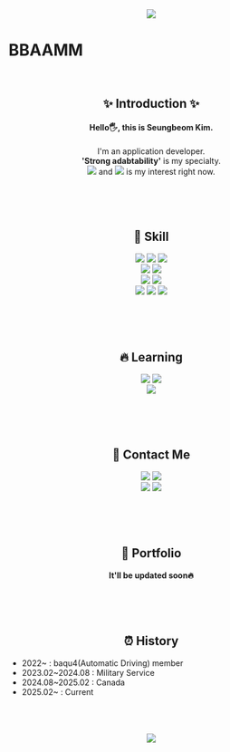 <div align='center'><img src="https://capsule-render.vercel.app/api?type=waving&color=BDBDC8&height=150&section=header" /></div>
<h1>BBAAMM</h1></br>

<h2 align='center'>✨ Introduction ✨</h1>
<h4 align='center'>Hello🖐️, this is Seungbeom Kim.</h3>
<p align='center'>
  I'm an application developer.</br>
  <b>'Strong adabtability'</b> is my specialty.</br>
  <img src="https://img.shields.io/badge/Web-E34F26?style=flat-square&logo=ros&logoColor=white"/>
   and
  <img src="https://img.shields.io/badge/AI-00B0D8?style=flat-square&logo=probot&logoColor=white"/>
  is my interest right now.</br>
</p></br></br></br>

<h2 align='center'>🚀 Skill</h1>
<p align='center'>
  <img src="https://img.shields.io/badge/Python-3776AB?style=flat-square&logo=python&logoColor=white"/>
  <img src="https://img.shields.io/badge/OpenCV-5C3EE8?style=flat-square&logo=opencv&logoColor=white"/>
  <img src="https://img.shields.io/badge/numpy-%23013243.svg?&style=flat-square&logo=numpy&logoColor=white"/></br>
  <img src="https://img.shields.io/badge/Kotlin-7F52FF?style=flat-square&logo=kotlin&logoColor=white"/>
  <img src="https://img.shields.io/badge/Android-34A853?style=flat-square&logo=android&logoColor=white"/></br>
  <img src="https://img.shields.io/badge/C-A8B9CC?style=flat-square&logo=C&logoColor=white"/>
  <img src="https://img.shields.io/badge/C++-00599C?style=flat-square&logo=cplusplus&logoColor=white"/></br>
  <img src="https://img.shields.io/badge/Tailwind CSS-06B6D4?style=flat-square&logo=tailwindcss&logoColor=white"/>
  <img src="https://img.shields.io/badge/react-%2361DAFB.svg?&style=flat-square&logo=react&logoColor=black" />
  <img src="https://img.shields.io/badge/spring-%236DB33F.svg?&style=flat-square&logo=spring&logoColor=white" />
</p></br></br></br>

<h2 align='center'>🔥 Learning</h1>
<p align='center'>
  <img src="https://img.shields.io/badge/AWS-232F3E?style=flat-square&logo=amazonwebservices&logoColor=white"/>
  <img src="https://img.shields.io/badge/MySQL-4479A1?style=flat-square&logo=mysql&logoColor=white"/></br>
  <img src="https://img.shields.io/badge/Rust-000000?style=flat-square&logo=rust&logoColor=white"/>
</p></br></br></br>

<h2 align='center'>🤝 Contact Me</h1>
<p align='center'>
  <img src="https://img.shields.io/badge/Notion-000000?style=flat-square&logo=notion&logoColor=white"/>
  <img src="https://img.shields.io/badge/Figma-F24E1E?style=flat-square&logo=figma&logoColor=white"/></br>
  <img src="https://img.shields.io/badge/Instagram-FF0069?style=flat-square&logo=instagram&logoColor=white"/>
  <img src="https://img.shields.io/badge/Gmail-EA4335?style=flat-square&logo=gmail&logoColor=white"/>
</p></br></br></br>

<h2 align='center'>💼 Portfolio</h1>
<p align='center'><b>It'll be updated soon🔥</b></p>
</br></br></br>

<h2 align='center'>⏰ History</h1>
<ul>
  <li>2022~ : baqu4(Automatic Driving) member</li>
  <li>2023.02~2024.08 : Military Service</li>
  <li>2024.08~2025.02 : Canada</li>
  <li>2025.02~ : Current</li>
</ul>
</br></br></br>
<div align='center'><img src="https://capsule-render.vercel.app/api?type=waving&color=BDBDC8&height=150&section=footer" /></div>
